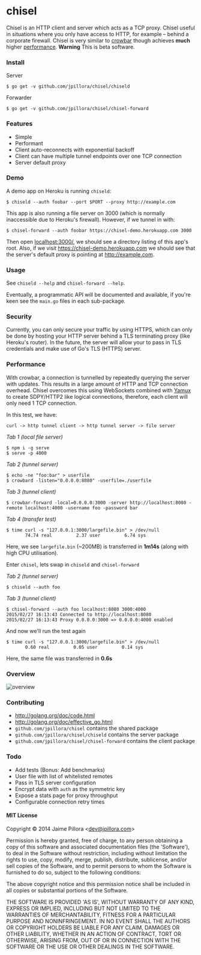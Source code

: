 # chisel

Chisel is an HTTP client and server which acts as a TCP proxy. Chisel useful in situations where you only have access to HTTP, for example – behind a corporate firewall. Chisel is very similar to [crowbar](https://github.com/q3k/crowbar) though achieves **much** higher [performance](#performance). **Warning** This is beta software.

### Install

Server

```
$ go get -v github.com/jpillora/chisel/chiseld
```

Forwarder

```
$ go get -v github.com/jpillora/chisel/chisel-forward
```

### Features

* Simple
* Performant
* Client auto-reconnects with exponential backoff
* Client can have multiple tunnel endpoints over one TCP connection
* Server default proxy

### Demo

A demo app on Heroku is running `chiseld`:

```
$ chiseld --auth foobar --port $PORT --proxy http://example.com
```

This app is also running a file server on 3000 (which is normally inaccessible
due to Heroku's firewall). However, if we tunnel in with:

```
$ chisel-forward --auth foobar https://chisel-demo.herokuapp.com 3000
```

Then open [localhost:3000/](http://localhost:3000/), we should
see a directory listing of this app's root. Also, if we visit
https://chisel-demo.herokuapp.com we should see that the server's
default proxy is pointing at http://example.com.

### Usage

See `chiseld --help` and `chisel-forward --help`.

Eventually, a programmatic API will be documented and available, if you're keen see the `main.go` files in each sub-package.

### Security

Currently, you can only secure your traffic by using HTTPS, which can only be done by hosting your HTTP server behind a TLS terminating proxy (like Heroku's router). In the future, the server will allow your to pass in TLS credentials and make use of Go's TLS (HTTPS) server.

### Performance

With crowbar, a connection is tunnelled by repeatedly querying the server with updates. This results in a large amount of HTTP and TCP connection overhead. Chisel overcomes this using WebSockets combined with [Yamux](https://github.com/hashicorp/yamux) to create SDPY/HTTP2 like logical connections, therefore, each client will only need 1 TCP connection.

In this test, we have:

```
curl -> http tunnel client -> http tunnel server -> file server
```

*Tab 1 (local file server)*

```
$ npm i -g serve
$ serve -p 4000
```

*Tab 2 (tunnel server)*

```
$ echo -ne "foo:bar" > userfile
$ crowbard -listen="0.0.0.0:8080" -userfile=./userfile
```

*Tab 3 (tunnel client)*

```
$ crowbar-forward -local=0.0.0.0:3000 -server http://localhost:8080 -remote localhost:4000 -username foo -password bar
```

*Tab 4 (transfer test)*

```
$ time curl -s "127.0.0.1:3000/largefile.bin" > /dev/null
       74.74 real         2.37 user         6.74 sys
```

Here, we see `largefile.bin` (~200MB) is transferred in **1m14s** (along with high CPU utilisation).

Enter `chisel`, lets swap in `chiseld` and `chisel-forward`

*Tab 2 (tunnel server)*

```
$ chiseld --auth foo
```

*Tab 3 (tunnel client)*

```
$ chisel-forward --auth foo localhost:8080 3000:4000
2015/02/27 16:13:43 Connected to http://localhost:8080
2015/02/27 16:13:43 Proxy 0.0.0.0:3000 => 0.0.0.0:4000 enabled
```

And now we'll run the test again

```
$ time curl -s "127.0.0.1:3000/largefile.bin" > /dev/null
       0.60 real         0.05 user         0.14 sys
```

Here, the same file was transferred in **0.6s**

### Overview

![overview](https://docs.google.com/drawings/d/1p53VWxzGNfy8rjr-mW8pvisJmhkoLl82vAgctO_6f1w/pub?w=960&h=720)

### Contributing

* http://golang.org/doc/code.html
* http://golang.org/doc/effective_go.html
* `github.com/jpillora/chisel` contains the shared package
* `github.com/jpillora/chisel/chiseld` contains the server package
* `github.com/jpillora/chisel/chisel-forward` contains the client package

### Todo

* Add tests (Bonus: Add benchmarks)
* User file with list of whitelisted remotes
* Pass in TLS server configuration
* Encrypt data with `auth` as the symmetric key
* Expose a stats page for proxy throughput
* Configurable connection retry times

#### MIT License

Copyright © 2014 Jaime Pillora &lt;dev@jpillora.com&gt;

Permission is hereby granted, free of charge, to any person obtaining
a copy of this software and associated documentation files (the
'Software'), to deal in the Software without restriction, including
without limitation the rights to use, copy, modify, merge, publish,
distribute, sublicense, and/or sell copies of the Software, and to
permit persons to whom the Software is furnished to do so, subject to
the following conditions:

The above copyright notice and this permission notice shall be
included in all copies or substantial portions of the Software.

THE SOFTWARE IS PROVIDED 'AS IS', WITHOUT WARRANTY OF ANY KIND,
EXPRESS OR IMPLIED, INCLUDING BUT NOT LIMITED TO THE WARRANTIES OF
MERCHANTABILITY, FITNESS FOR A PARTICULAR PURPOSE AND NONINFRINGEMENT.
IN NO EVENT SHALL THE AUTHORS OR COPYRIGHT HOLDERS BE LIABLE FOR ANY
CLAIM, DAMAGES OR OTHER LIABILITY, WHETHER IN AN ACTION OF CONTRACT,
TORT OR OTHERWISE, ARISING FROM, OUT OF OR IN CONNECTION WITH THE
SOFTWARE OR THE USE OR OTHER DEALINGS IN THE SOFTWARE.
